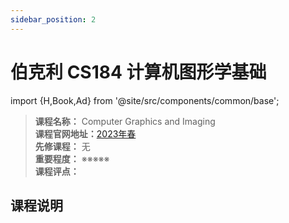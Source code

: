 ```yaml
---
sidebar_position: 2
---
```


# 伯克利 CS184 计算机图形学基础

import {H,Book,Ad} from '@site/src/components/common/base';


>**课程名称：** Computer Graphics and Imaging  
**课程官网地址：**[2023年春](https://cs184.eecs.berkeley.edu/sp23)  
**先修课程：** 无  
**重要程度：** ※※※※※  
**课程评点：** 

## 课程说明


<Comment></Comment>
